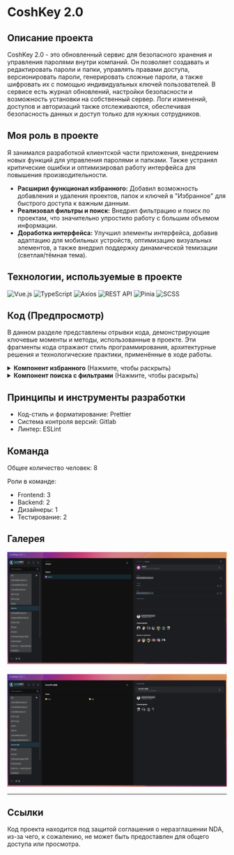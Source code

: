 # CoshKey 2.0

## Описание проекта

CoshKey 2.0 - это обновленный сервис для безопасного хранения и управления паролями внутри компаний. Он позволяет создавать и редактировать пароли и папки, управлять правами доступа, версионировать пароли, генерировать сложные пароли, а также шифровать их с помощью индивидуальных ключей пользователей. В сервисе есть журнал обновлений, настройки безопасности и возможность установки на собственный сервер. Логи изменений, доступов и авторизаций также отслеживаются, обеспечивая безопасность данных и доступ только для нужных сотрудников.

## Моя роль в проекте

Я занимался разработкой клиентской части приложения, внедрением новых функций для управления паролями и папками. Также устранял критические ошибки и оптимизировал работу интерфейса для повышения производительности.

- **Расширил функционал избранного:** Добавил возможность добавления и удаления проектов, папок и ключей в "Избранное" для быстрого доступа к важным данным.
- **Реализовал фильтры и поиск:** Внедрил фильтрацию и поиск по проектам, что значительно упростило работу с большим объемом информации.
- **Доработка интерфейса:** Улучшил элементы интерфейса, добавив адаптацию для мобильных устройств, оптимизацию визуальных элементов, а также внедрил поддержку динамической темизации (светлая/тёмная тема).

## Технологии, используемые в проекте

![Vue.js](https://img.shields.io/badge/-Vue.js-4FC08D?logo=vue.js&logoColor=white&style=flat-square) ![TypeScript](https://img.shields.io/badge/-TypeScript-3178C6?logo=typescript&logoColor=white&style=flat-square) ![Axios](https://img.shields.io/badge/-Axios-5A29E4?logo=axios&logoColor=white&style=flat-square) ![REST API](https://img.shields.io/badge/-REST%20API-FF6C37?style=flat-square) ![Pinia](https://img.shields.io/badge/-Pinia-FFCC33?logo=vue.js&logoColor=white&style=flat-square) ![SCSS](https://img.shields.io/badge/-SCSS-CC6699?logo=sass&logoColor=white&style=flat-square)

## Код (Предпросмотр)

В данном разделе представлены отрывки кода, демонстрирующие ключевые моменты и методы, использованные в проекте. Эти фрагменты кода отражают стиль программирования, архитектурные решения и технологические практики, применённые в ходе работы.

<details>
<summary><strong>Компонент избранного</strong> (Нажмите, чтобы раскрыть)</summary>

```
<template>
  <snackbar v-if="error && clicked === item.id" v-model="isErrorSnackbarShown" :message="error.text" type="error" />
  <snackbar
    v-model="isSuccessSnackbarShown"
    :message="isFavorite ? 'Добавлено в избранное' : 'Удалено из избранного'"
    type="success"
  />
  <v-list-item
    color="primary"
    :class="$attrs.class"
    :active="isActive"
    :to="props.to"
    @mouseover="hovered = item.id"
    @mouseleave="hovered = null"
  >
    <template #prepend>
      <slot name="prepend" />
    </template>
    <slot name="default" />
    <template v-if="permanentButton || isFavorite || hovered === item.id" #append>
      <v-btn
        :icon="isFavorite ? IconStarFilled : IconStar"
        :loading="isLoading && clicked === item.id"
        class="my-btn"
        color="grey"
        size="small"
        variant="text"
        @click.stop.prevent="toggle"
      />
    </template>
  </v-list-item>
</template>

<script lang="ts" setup>
import { ref, computed, onMounted, watch } from 'vue';
import { RouteLocationRaw } from 'vue-router';

import { useProjectStore } from '@/store/project';
import { useFolderStore } from '@/store/folder';
import { usePasswordStore } from '@/store/password';

import { TFavoritableEntity, EntityType } from '@/models/common';

import Snackbar from '@/components/common/Snackbar.vue';
import { IconStar, IconStarFilled } from '@tabler/icons-vue';

const props = defineProps<{
  to?: RouteLocationRaw;
  type: EntityType;
  item: TFavoritableEntity;
  isActive?: boolean;
  permanentButton?: boolean;
}>();

const stores = {
  [EntityType.Project]: useProjectStore(),
  [EntityType.Folder]: useFolderStore(),
  [EntityType.Password]: usePasswordStore(),
};

const hovered = ref<number | string | null>(null);
const clicked = ref<number | string | null>(null);
const current = ref(props.item);
const isErrorSnackbarShown = ref(true);
const isSuccessSnackbarShown = ref(false);

const isFavorite = computed(() => current.value.favorite);

const isLoading = computed(() => stores[props.type]?.scope.favorite.isLoading ?? false);
const error = computed(() => stores[props.type]?.scope.favorite.error);
const isDone = computed(() => stores[props.type]?.scope.favorite.data);

const toggle = () => {
  clicked.value = current.value.id;
  stores[props.type].toggleFavorite(current.value);
};

watch(isDone, () => {
  isSuccessSnackbarShown.value = false;
  if (!isDone.value || error.value || clicked.value !== current.value.id) {
    return;
  }
  isSuccessSnackbarShown.value = true;
  clicked.value = null;
  current.value.favorite = !current.value.favorite;
});

watch(
  () => props.item,
  (newItem) => {
    current.value = newItem;
  },
);

onMounted(() => {
  stores[props.type].scope.favorite.error = null;
});
</script>
```

</details>

<details>
<summary><strong>Компонент поиска с фильтрами</strong> (Нажмите, чтобы раскрыть)</summary>

```
<template>
  <form data-test="form" @submit.prevent="submit" @reset.prevent="reset">
    <v-card class="w-100 mx-auto fill-height" rounded="0" color="transparent" flat>
      <v-toolbar flat color="transparent" class="px-5" height="90">
        <v-text-field
          v-model="query.q"
          :append-inner-icon="IconSearch"
          :placeholder="`Введите ${SEARCH_MIN_LENGTH_TEXT}`"
          density="compact"
          variant="solo"
          rounded="pill"
          data-test="q"
          autofocus
          hide-details
          flat
          :bg-color="appStore.isCompactLayout ? 'background' : 'surface'"
          @keyup.enter="submit"
        />
      </v-toolbar>
      <v-card-text class="pt-0" :class="appStore.isLaptopLayout ? 'px-5' : 'px-9'">
        <div class="text-subtitle-2 text-medium-emphasis mb-1">Владелец</div>
        <v-autocomplete
          v-model="selectedUser"
          bg-color="surface"
          density="compact"
          variant="outlined"
          item-title="name"
          item-value="id"
          data-test="owner"
          clearable
          return-object
          :clear-icon="IconSquareRoundedX"
          :menu-icon="IconSelector"
          :items="users"
          :menu-props="users.length > 0 ? { maxWidth: '400px' } : {}"
          :loading="userStore.scope.list.isLoading"
          :no-data-text="userStore.scope.list.isLoading ? 'Поиск...' : 'Нет результатов'"
          :placeholder="`Введите ${SEARCH_MIN_LENGTH_TEXT}`"
          :no-filter="true"
          @update:search="searchUser"
        />
        <div class="text-subtitle-2 text-medium-emphasis mb-1">Цвет</div>
        <color-selector v-model="query.color" data-test="color" show-reset-button />
      </v-card-text>
      <v-card-actions class="pt-5" :class="appStore.isLaptopLayout ? 'px-5' : 'px-9'">
        <v-btn
          class="mr-4"
          :class="appStore.isLaptopLayout ? 'px-6' : 'px-8'"
          color="primary"
          variant="flat"
          size="large"
          type="submit"
          :disabled="!isSearchStringValid"
        >
          Искать
        </v-btn>
        <v-btn
          :class="appStore.isLaptopLayout ? 'px-6' : 'px-8'"
          color="secondary"
          variant="outlined"
          size="large"
          type="reset"
          >Сбросить</v-btn
        >
      </v-card-actions>
    </v-card>
  </form>
</template>

<script lang="ts" setup>
import debounce from 'lodash/debounce';
import { ref, computed, watch } from 'vue';
import { useRoute, useRouter } from 'vue-router';
import { useProjectStore } from '@/store/project';
import { useUserStore } from '@/store/user';
import { useAppStore } from '@/store/app';

import { TProjectItem } from '@/models/project';
import { TUser } from '@/models/user';

import ColorSelector from '@/components/common/ColorSelector.vue';
import { ExtendedEntityType, ExtendedTSearchQuery } from '@/models/common';
import { RouteNames } from '@/router';
import { IconSearch } from '@tabler/icons-vue';
import { SEARCH_MIN_LENGTH, SEARCH_MIN_LENGTH_TEXT } from '@/constants/validationConst';

import { IconSquareRoundedX, IconSelector } from '@tabler/icons-vue';

const route = useRoute();
const router = useRouter();
const projectStore = useProjectStore();
const userStore = useUserStore();
const appStore = useAppStore();

const projects = computed<TProjectItem[]>(() => {
  const items = projectStore.scope.list.data ?? [];
  if (selectedUser.value) {
    return items.filter((item) => item.user_id === selectedUser.value?.id);
  }
  return items;
});

const users = computed<TUser[]>(() => {
  const items = userStore.scope.list.data ?? [];
  const project = projects.value.find((item) => query.value.project && +item.id === +query.value.project);
  if (project) {
    return items.filter((item) => item.id === project.user_id);
  }
  return items;
});

const isSearchStringValid = computed(() => query.value.q.length >= SEARCH_MIN_LENGTH);

const selectedUser = ref<TUser | null>(null);

const query = ref<ExtendedTSearchQuery>({
  type: (route.query.type as ExtendedEntityType) ?? ExtendedEntityType.All,
  project: (route.query.project as string) ?? '',
  owner: (route.query.owner as string) ?? '',
  color: (route.query.color as string) ?? '',
  q: (route.query.q as string) ?? '',
});

const submit = () => {
  if (!isSearchStringValid.value) {
    return;
  }
  if (route.name === RouteNames.Search) {
    router.replace({ name: RouteNames.Search, query: query.value, force: true });
  } else {
    router.push({ name: RouteNames.Search, query: query.value });
  }
};

const reset = () => {
  selectedUser.value = null;
  query.value = {
    type: ExtendedEntityType.All,
    project: '',
    owner: '',
    color: '',
    q: '',
  };
};

const searchUser = debounce((query: string) => {
  if (query.length >= SEARCH_MIN_LENGTH) {
    userStore.search(query);
  }
}, 500);

watch(selectedUser, (user) => {
  query.value.owner = user?.id ? user.id.toString() : '';
});
</script>

```

</details>

## Принципы и инструменты разработки

- Код-стиль и форматирование: Prettier
- Система контроля версий: Gitlab
- Линтер: ESLint

## Команда

Общее количество человек: 8

Роли в команде:

- Frontend: 3
- Backend: 2
- Дизайнеры: 1
- Тестирование: 2

## Галерея

![coshkey image 1](./coshkey-1.jpg)

![coshkey image 2](./coshkey-2.jpg)

---

## Ссылки

Код проекта находится под защитой соглашения о неразглашении NDA, из-за чего, к сожалению, не может быть предоставлен для общего доступа или просмотра.
